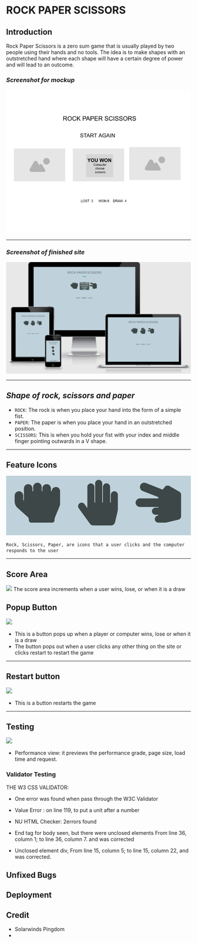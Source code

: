 # ROCK PAPER SCISSORS

## Introduction

Rock Paper Scissors is a zero sum game that is usually played by two people using their hands and no tools. The idea is to make shapes with an outstretched hand where each shape will have a certain degree of power and will lead to an outcome.

### *Screenshot for mockup*
![](assets/readme-images/image-mockup.png)
___

### *Screenshot of finished site*
![](assets/readme-images/Screenshot.png)
___

## *Shape of rock, scissors and paper*
- `ROCK`: The rock is when you place your hand into the form of a simple fist.
- `PAPER`: The paper is when you place your hand in an outstretched position.
- `SCISSORS`: This is when you hold your fist with your index and middle finger pointing outwards in a V shape.

------

## Feature Icons
![](assets/readme-images/Screenshot-icons.png)
```
Rock, Scissors, Paper, are icons that a user clicks and the computer responds to the user
````
------

## Score Area
![](assets/readme-images/Screenshot-score-area.png)
The score area increments when a user wins, lose, or when it is a draw

## Popup Button
![](assets/readme-images/Screenshot-icons-popup.png)
- This is a button pops up when a player or computer wins, lose or when it is a draw 
- The button pops out when a user clicks any other thing on the site or clicks restart to restart the game
---

## Restart button
![](assets/readme-images/Screenshot-restart.png)
- This is a button restarts the game
---
## Testing
![](assets/readme-images/Screenshot-performance.png)
- Performance view: it previews the performance grade, page size, load time and request.

### Validator Testing
THE W3 CSS VALIDATOR:
- One error was found when pass through the W3C Validator
- Value Error : on line 119, to put a unit after a number 

- NU HTML Checker: 2errors found
- End tag for body seen, but there were unclosed elements From line 36, column 1; to line 36, column 7. and was corrected
- Unclosed element div, From line 15, column 5; to line 15, column 22, and was corrected.

## Unfixed Bugs

## Deployment

## Credit
- Solarwinds Pingdom
- 





